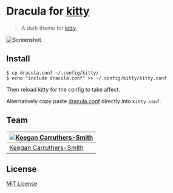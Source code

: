 # Dracula for [kitty](https://sw.kovidgoyal.net/kitty/)

> A dark theme for [kitty](https://sw.kovidgoyal.net/kitty/).

![Screenshot](https://user-images.githubusercontent.com/187831/46914836-1abccd80-cfa3-11e8-9d59-c0be8736175d.png)

## Install

``` shellsession
$ cp dracula.conf ~/.config/kitty/
$ echo "include dracula.conf" >> ~/.config/kitty/kitty.conf
```

Then reload kitty for the config to take affect.

Alternatively copy paste [dracula.conf](./dracula.conf) directly into
`kitty.conf`.

## Team

<!-- This theme is maintained by the following person and a bunch of [awesome contributors](https://github.com/dracula/kitty/graphs/contributors). -->

[![Keegan Carruthers-Smith](https://avatars0.githubusercontent.com/u/187831?v=3&s=70)](https://github.com/keegancsmith) |
--- |
[Keegan Carruthers-Smith](https://github.com/keegancsmith) |

## License

[MIT License](./LICENSE)
